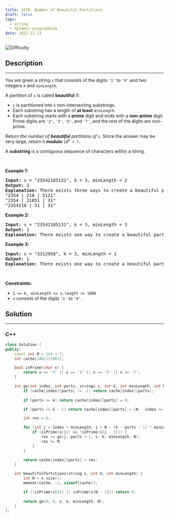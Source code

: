 ```yaml
---
title: 2478. Number of Beautiful Partitions
draft: false
tags: 
  - string
  - dynamic-programming
date: 2022-11-23
---
```


![Difficulty](https://img.shields.io/badge/Difficulty-Hard-blue.svg)

## Description

---
<p>You are given a string <code>s</code> that consists of the digits <code>&#39;1&#39;</code> to <code>&#39;9&#39;</code> and two integers <code>k</code> and <code>minLength</code>.</p>

<p>A partition of <code>s</code> is called <strong>beautiful</strong> if:</p>

<ul>
	<li><code>s</code> is partitioned into <code>k</code> non-intersecting substrings.</li>
	<li>Each substring has a length of <strong>at least</strong> <code>minLength</code>.</li>
	<li>Each substring starts with a <strong>prime</strong> digit and ends with a <strong>non-prime</strong> digit. Prime digits are <code>&#39;2&#39;</code>, <code>&#39;3&#39;</code>, <code>&#39;5&#39;</code>, and <code>&#39;7&#39;</code>, and the rest of the digits are non-prime.</li>
</ul>

<p>Return<em> the number of <strong>beautiful</strong> partitions of </em><code>s</code>. Since the answer may be very large, return it <strong>modulo</strong> <code>10<sup>9</sup> + 7</code>.</p>

<p>A <strong>substring</strong> is a contiguous sequence of characters within a string.</p>

<p>&nbsp;</p>
<p><strong class="example">Example 1:</strong></p>

<pre>
<strong>Input:</strong> s = &quot;23542185131&quot;, k = 3, minLength = 2
<strong>Output:</strong> 3
<strong>Explanation:</strong> There exists three ways to create a beautiful partition:
&quot;2354 | 218 | 5131&quot;
&quot;2354 | 21851 | 31&quot;
&quot;2354218 | 51 | 31&quot;
</pre>

<p><strong class="example">Example 2:</strong></p>

<pre>
<strong>Input:</strong> s = &quot;23542185131&quot;, k = 3, minLength = 3
<strong>Output:</strong> 1
<strong>Explanation:</strong> There exists one way to create a beautiful partition: &quot;2354 | 218 | 5131&quot;.
</pre>

<p><strong class="example">Example 3:</strong></p>

<pre>
<strong>Input:</strong> s = &quot;3312958&quot;, k = 3, minLength = 1
<strong>Output:</strong> 1
<strong>Explanation:</strong> There exists one way to create a beautiful partition: &quot;331 | 29 | 58&quot;.
</pre>

<p>&nbsp;</p>
<p><strong>Constraints:</strong></p>

<ul>
	<li><code>1 &lt;= k, minLength &lt;= s.length &lt;= 1000</code></li>
	<li><code>s</code> consists of the digits <code>&#39;1&#39;</code> to <code>&#39;9&#39;</code>.</li>
</ul>


## Solution

---
### C++
``` cpp title='number-of-beautiful-partitions'
class Solution {
public:
    const int M = 1e9 + 7;
    int cache[1001][1001];

    bool isPrime(char x) {
        return x == '2' || x == '3' || x == '5' || x == '7';
    }

    int go(int index, int parts, string& s, int k, int minLength, int N) {
        if (cache[index][parts] != -1) return cache[index][parts];
            
        if (parts >= k) return cache[index][parts] = 0;

        if (parts == k - 1) return cache[index][parts] = (N - index >= minLength);

        int res = 0;

        for (int j = index + minLength; j < N - (k - parts - 1) * minLength + 1; j++) {
            if (isPrime(s[j]) && !isPrime(s[j - 1])) {
                res += go(j, parts + 1, s, k, minLength, N);
                res %= M;
            }
        }

        return cache[index][parts] = res;
    }

    int beautifulPartitions(string s, int k, int minLength) {
        int N = s.size();
        memset(cache, -1, sizeof(cache));

        if (!isPrime(s[0]) || isPrime(s[N - 1])) return 0;
        
        return go(0, 0, s, k, minLength, N);
    }
};

```

